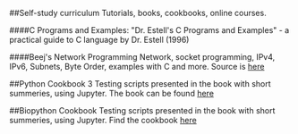 ##Self-study curriculum 
Tutorials, books, cookbooks, online courses.

####C Programs and Examples: 
"Dr. Estell's C Programs and Examples" - a practical guide to C language by Dr. Estell (1996)

####Beej's Network Programming
Network, socket programming, IPv4, IPv6, Subnets, Byte Order, examples with C and more. 
Source is [here](http://beej.us/guide/bgnet/output/html/multipage/theory.html)

##Python Cookbook 3
Testing scripts presented in the book with short summeries, using Jupyter. 
The book can be found [here](http://shop.oreilly.com/product/0636920027072.do)

##Biopython Cookbook
Testing scripts presented in the book with short summeries, using Jupyter. 
Find the cookbook [here](http://biopython.org/DIST/docs/tutorial/Tutorial.html)

